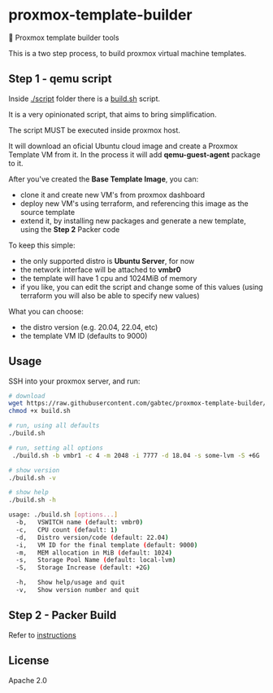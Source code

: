 # proxmox-template-builder

:rocket: Proxmox template builder tools

This is a two step process, to build proxmox virtual machine templates.

## Step 1 - qemu script

Inside [./script](./script/) folder there is a [build.sh](./script/build.sh) script.

It is a very opinionated script, that aims to bring simplification.

The script MUST be executed inside proxmox host.

It will download an oficial Ubuntu cloud image and create a Proxmox Template VM from it. In the process it will add **qemu-guest-agent** package to it.

After you've created the **Base Template Image**, you can:

- clone it and create new VM's from proxmox dashboard
- deploy new VM's using terraform, and referencing this image as the source template
- extend it, by installing new packages and generate a new template, using the **Step 2** Packer code

To keep this simple:

- the only supported distro is **Ubuntu Server**, for now
- the network interface will be attached to **vmbr0**
- the template will have 1 cpu and 1024MiB of memory
- if you like, you can edit the script and change some of this values (using terraform you will also be able to specify new values)

What you can choose:

- the distro version (e.g. 20.04, 22.04, etc)
- the template VM ID (defaults to 9000)

## Usage

SSH into your proxmox server, and run:

```sh
# download
wget https://raw.githubusercontent.com/gabtec/proxmox-template-builder/v0.4.3/script/build.sh
chmod +x build.sh

# run, using all defaults
./build.sh

# run, setting all options
 ./build.sh -b vmbr1 -c 4 -m 2048 -i 7777 -d 18.04 -s some-lvm -S +6G

# show version
./build.sh -v

# show help
./build.sh -h

usage: ./build.sh [options...]
  -b,   VSWITCH name (default: vmbr0)
  -c,   CPU count (default: 1)
  -d,   Distro version/code (default: 22.04)
  -i,   VM ID for the final template (default: 9000)
  -m,   MEM allocation in MiB (default: 1024)
  -s,   Storage Pool Name (default: local-lvm)
  -S,   Storage Increase (default: +2G)

  -h,   Show help/usage and quit
  -v,   Show version number and quit
```

## Step 2 - Packer Build

Refer to [instructions](./packer/README.md)

## License

Apache 2.0
